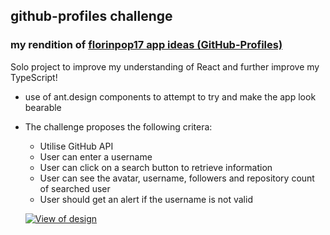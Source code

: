 ## github-profiles challenge

### my rendition of [florinpop17 app ideas (GitHub-Profiles)](https://github.com/florinpop17/app-ideas/blob/master/Projects/2-Intermediate/GitHub-Profiles.md)

Solo project to improve my understanding of React and further improve my TypeScript!

- use of ant.design components to attempt to try and make the app look bearable

- The challenge proposes the following critera:

  - Utilise GitHub API
  - User can enter a username
  - User can click on a search button to retrieve information
  - User can see the avatar, username, followers and repository count of searched user
  - User should get an alert if the username is not valid

  [![View of design](https://i.gyazo.com/09bedac5de91c35d5ebb77abd400d9fb.gif)](https://gyazo.com/09bedac5de91c35d5ebb77abd400d9fb)
